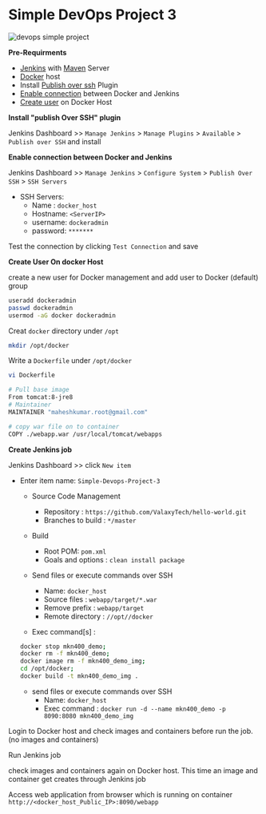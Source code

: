 # Simple DevOps Project 3

![devops simple project](./img/devops-3.png)

**Pre-Requirments**

- [Jenkins](../../Jenkins/Jenkins_installation.md) with [Maven](../../Maven/Maven_installation.md) Server
- [Docker](../../Docker/installation/) host
- Install [Publish over ssh](#publish_over_ssh) Plugin
- [Enable connection](#enable_ssh) between Docker and Jenkins
- [Create user](#create_user) on Docker Host

<a name="publish_over_ssh"></a>
**Install "publish Over SSH" plugin**

Jenkins Dashboard >> `Manage Jenkins` > `Manage Plugins` > `Available` > `Publish over SSH` and install

<a name="enable_ssh"></a>
**Enable connection between Docker and Jenkins**

Jenkins Dashboard >> `Manage Jenkins` > `Configure System` > `Publish Over SSH` > `SSH Servers`

- SSH Servers:
  - Name : `docker_host`
  - Hostname: `<ServerIP>`
  - username: `dockeradmin`
  - password: `*******`

Test the connection by clicking `Test Connection` and save

<a name="create_user"></a>
**Create User On docker Host**

create a new user for Docker management and add user to Docker (default) group
~~~sh
useradd dockeradmin
passwd dockeradmin
usermod -aG docker dockeradmin
~~~
Creat `docker` directory under `/opt`
~~~sh
mkdir /opt/docker
~~~
Write a `Dockerfile` under `/opt/docker`
~~~sh
vi Dockerfile

# Pull base image
From tomcat:8-jre8
# Maintainer
MAINTAINER "maheshkumar.root@gmail.com"

# copy war file on to container
COPY ./webapp.war /usr/local/tomcat/webapps
~~~

**Create Jenkins job**

Jenkins Dashboard >> click `New item`
- Enter item name: `Simple-Devops-Project-3`
  - Source Code Management  
    - Repository : `https://github.com/ValaxyTech/hello-world.git`
    - Branches to build : `*/master`
  - Build
    - Root POM: `pom.xml`  
    - Goals and options : `clean install package`  

  - Send files or execute commands over SSH
    - Name: `docker_host`
    - Source files	: `webapp/target/*.war`
    - Remove prefix	: `webapp/target`
    - Remote directory	: `//opt//docker`  
  - Exec command[s]	:
  ~~~sh
  docker stop mkn400_demo;
  docker rm -f mkn400_demo;
  docker image rm -f mkn400_demo_img;
  cd /opt/docker;
  docker build -t mkn400_demo_img .
  ~~~

  - send files or execute commands over SSH  
    - Name: `docker_host`  
    - Exec command	: `docker run -d --name mkn400_demo -p 8090:8080 mkn400_demo_img`  

Login to Docker host and check images and containers before run the job. (no images and containers)

Run Jenkins job

check images and containers again on Docker host. This time an image and container get creates through Jenkins job

Access web application from browser which is running on container
`http://<docker_host_Public_IP>:8090/webapp`

